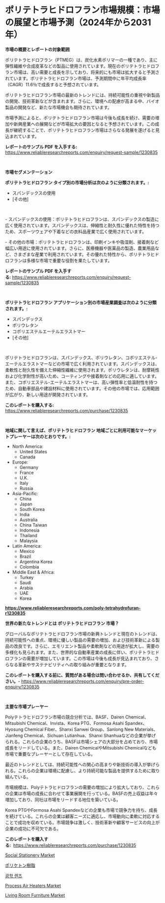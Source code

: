 <p><h1>ポリテトラヒドロフラン市場規模：市場の展望と市場予測（2024年から2031年）</h1></p><p><strong>市場の概要とレポートの対象範囲</strong></p>
<p><p>ポリテトラヒドロフラン（PTMEG）は、炭化水素ポリマーの一種であり、主に弾性繊維や合成皮革などの製品に使用されています。現在のポリテトラヒドロフラン市場は、高い需要と成長を示しており、将来的にも市場は拡大すると予測されています。ポリテトラヒドロフラン市場は、予測期間中に年平均成長率（CAGR）11.6％で成長すると予想されています。</p><p>ポリテトラヒドロフラン市場の最新のトレンドには、持続可能性の重視や新製品の開発、技術革新などが含まれます。さらに、環境への配慮が高まる中、バイオ製品の開発など、新たな市場機会も期待されています。</p><p>市場予測によると、ポリテトラヒドロフラン市場は今後も成長を続け、需要の増加や新興産業への展開などが市場拡大の要因となると予想されています。この成長が継続することで、ポリテトラヒドロフラン市場はさらなる発展を遂げると見込まれています。</p></p>
<p><strong>レポートのサンプル PDF を入手する:</strong> <a href="https://www.reliableresearchreports.com/enquiry/request-sample/1230835">https://www.reliableresearchreports.com/enquiry/request-sample/1230835</a></p>
<p>&nbsp;</p>
<p><strong>市場セグメンテーション</strong></p>
<p><strong>ポリテトラヒドロフラン タイプ別の市場分析は次のように分類されます。:</strong></p>
<p><ul><li>スパンデックスの使用</li><li>[その他]</li></ul></p>
<p>&nbsp;</p>
<p><p>- スパンデックスの使用：ポリテトラヒドロフランは、スパンデックスの製造に広く使用されています。スパンデックスは、伸縮性と耐久性に優れた特性を持つため、スポーツウェアや下着などの衣料品産業で広く使用されています。</p><p>- その他の市場：ポリテトラヒドロフランは、印刷インキや吸湿剤、接着剤など幅広い用途に使用されています。さらに、医療機器や医薬品の製造、農業用品など、さまざまな産業で利用されています。その優れた特性から、ポリテトラヒドロフランは多様な市場で重要な役割を果たしています。</p></p>
<p><strong>レポートのサンプル PDF を入手する:</strong>&nbsp;<a href="https://www.reliableresearchreports.com/enquiry/request-sample/1230835">https://www.reliableresearchreports.com/enquiry/request-sample/1230835</a></p>
<p>&nbsp;</p>
<p><strong> ポリテトラヒドロフラン アプリケーション別の市場産業調査は次のように分類されます。:</strong></p>
<p><ul><li>スパンデックス</li><li>ポリウレタン</li><li>コポリエステルエーテルエラストマー</li><li>[その他]</li></ul></p>
<p>&nbsp;</p>
<p><p>ポリテトラヒドロフランは、スパンデックス、ポリウレタン、コポリエステル-エーテルエラストマーなどの市場で広く利用されています。スパンデックスは、柔軟性と耐久性を備えた伸縮性繊維に使用されます。ポリウレタンは、耐摩耗性および化学耐性が高いため、コーティングや接着剤などの応用に適しています。また、コポリエステル-エーテルエラストマーは、高い弾性率と低温耐性を持つため、自動車部品や建設材料に使用されています。その他の市場では、応用範囲が広がり、新しい用途が開発されています。</p></p>
<p><strong>このレポートを購入する:</strong>&nbsp; <a href="https://www.reliableresearchreports.com/purchase/1230835">https://www.reliableresearchreports.com/purchase/1230835</a></p>
<p>&nbsp;</p>
<p><strong>地域に関して言えば、ポリテトラヒドロフラン 地域ごとに利用可能なマーケットプレーヤーは次のとおりです。:</strong></p>
<p><ul>
    <li>
        North America:
        <ul>
            <li>United States</li>
            <li>Canada</li>
        </ul>
    </li>
    <li>
        Europe:
        <ul>
            <li>Germany</li>
            <li>France</li>
            <li>U.K.</li>
            <li>Italy</li>
            <li>Russia</li>
        </ul>
    </li>
    <li>
        Asia-Pacific:
        <ul>
            <li>China</li>
            <li>Japan</li>
            <li>South Korea</li>
            <li>India</li>
            <li>Australia</li>
            <li>China Taiwan</li>
            <li>Indonesia</li>
            <li>Thailand</li>
            <li>Malaysia</li>
        </ul>
    </li>
    <li>
        Latin America:
        <ul>
            <li>Mexico</li>
            <li>Brazil</li>
            <li>Argentina Korea</li>
            <li>Colombia</li>
        </ul>
    </li>
    <li>
        Middle East & Africa:
        <ul>
            <li>Turkey</li>
            <li>Saudi</li>
            <li>Arabia</li>
            <li>UAE</li>
            <li>Korea</li>
        </ul>
    </li>
    </ul></p>
<p><strong><a href="https://www.reliableresearchreports.com/poly-tetrahydrofuran-r1230835">https://www.reliableresearchreports.com/poly-tetrahydrofuran-r1230835</a></strong>&nbsp;</p>
<p><strong>世界の新たなトレンドとは ポリテトラヒドロフラン 市場？</strong></p>
<p><p>グローバルなポリテトラヒドロフラン市場の新興トレンドと現在のトレンドは、持続可能性への重点、環境に優しい製品の需要の増加、および技術革新による製品の改良です。さらに、エモリエント製品や柔軟剤などの用途が拡大し、需要の多様化も見られます。また、世界的な自動車産業の成長に伴い、ポリテトラヒドロフランの需要が増加しています。この市場は今後も成長が見込まれており、さらなる革新やサステナビリティへの取り組みが重要となります。</p></p>
<p><strong>このレポートを購入する前に、質問がある場合は問い合わせるか、共有してください。</strong>- <a href="https://www.reliableresearchreports.com/enquiry/pre-order-enquiry/1230835">https://www.reliableresearchreports.com/enquiry/pre-order-enquiry/1230835</a></p>
<p>&nbsp;</p>
<p><strong>主要な市場プレーヤー</strong></p>
<p><p>Polyテトラヒドロフラン市場の競合分析では、BASF、Dairen Chemical、Mitsubishi Chemical、Invista、Korea PTG、Formosa Asahi Spandex、Hyosung Chemical Fiber、Shanxi Sanwei Group、Sanlong New Materials、Jianfeng Chemical、Sichuan Lutianhua、Shanxi Shanhuaなどの企業が挙げられる。これらの企業のうち、BASFは市場シェアの大部分を占めており、市場成長をリードしている。また、Dairen ChemicalやMitsubishi Chemicalなども市場で重要なプレーヤーとして存在している。</p><p>最近のトレンドとしては、持続可能性への関心の高まりや新技術の導入が挙げられる。これらの企業は環境に配慮し、より持続可能な製品を提供するために取り組んでいる。</p><p>市場規模は、Polyテトラヒドロフランの需要の増加により拡大しており、これらの企業は市場の成長に合わせて事業展開を行っている。BASFの売上収益は年々増加しており、同社は市場をリードする地位を築いている。</p><p>Korea PTGやFormosa Asahi Spandexなどの企業も市場で競争力を持ち、成長を続けている。これらの企業は顧客ニーズに適応し、市場動向に柔軟に対応することで成功を収めている。市場競争は激しく、技術革新や顧客サービスの向上が企業の成功に不可欠である。</p></p>
<p><strong>このレポートを購入する:</strong>&nbsp;&nbsp;<a href="https://www.reliableresearchreports.com/purchase/1230835">https://www.reliableresearchreports.com/purchase/1230835</a></p>
<p><p><a href="https://www.linkedin.com/pulse/social-stationery-market-analysis-its-cagr-segmentation-global-qlfyc?trackingId=Pa21TMkjy9it7bVrJeaU4g%3D%3D">Social Stationery Market</a></p><p><a href="https://github.com/AriMuller2009/Market-Research-Report-List-1/blob/main/470134431400.md">ポリケトン樹脂</a></p><p><a href="https://github.com/JeromeRtyau89966/Market-Research-Report-List-1/blob/main/521033328904.md">광학 렌즈</a></p><p><a href="https://github.com/Airanohannonzb68e5pb53oc1/Market-Research-Report-List-2/blob/main/process-air-heaters-market.md">Process Air Heaters Market</a></p><p><a href="https://www.linkedin.com/pulse/living-room-furniture-market-size-outlook-forecast-2024-2031-uky1f?trackingId=T1%2BEGnbdgK2aXTDK%2ByelYg%3D%3D">Living Room Furniture Market</a></p></p>